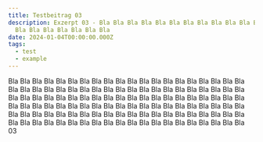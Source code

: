 ```yaml
---
title: Testbeitrag 03
description: Exzerpt 03 - Bla Bla Bla Bla Bla Bla Bla Bla Bla Bla Bla Bla Bla
  Bla Bla Bla Bla Bla Bla Bla
date: 2024-01-04T00:00:00.000Z
tags:
  - test
  - example
---
```


Bla Bla Bla Bla Bla Bla Bla Bla Bla Bla Bla Bla Bla Bla Bla Bla Bla Bla Bla Bla Bla Bla Bla Bla Bla Bla Bla Bla Bla Bla Bla Bla Bla Bla Bla Bla Bla Bla Bla Bla Bla Bla Bla Bla Bla Bla Bla Bla Bla Bla Bla Bla Bla Bla Bla Bla Bla Bla Bla Bla Bla Bla Bla Bla Bla Bla Bla Bla Bla Bla Bla Bla Bla Bla Bla Bla Bla Bla Bla Bla Bla Bla Bla Bla Bla Bla Bla Bla Bla Bla Bla Bla Bla Bla Bla Bla Bla Bla Bla Bla Bla Bla Bla Bla Bla Bla Bla Bla Bla Bla Bla Bla Bla Bla Bla Bla Bla Bla Bla Bla 03
